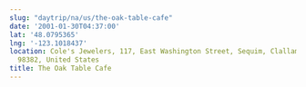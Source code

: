 ```yaml
---
slug: "daytrip/na/us/the-oak-table-cafe"
date: '2001-01-30T04:37:00'
lat: '48.0795365'
lng: '-123.1018437'
location: Cole's Jewelers, 117, East Washington Street, Sequim, Clallam County, Washington,
  98382, United States
title: The Oak Table Cafe
---
```



